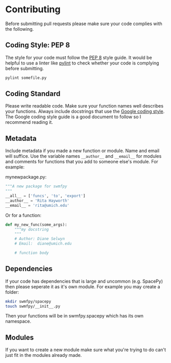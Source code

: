 Contributing
============

Before submitting pull requests please make sure your code complies with the following.

Coding Style: PEP 8
-------------------

The style for your code must follow the [PEP 8](https://www.python.org/dev/peps/pep-0008/) style guide. It would be helpful to use a linter like [pylint](https://pylint.org) to check whether your code is complying before submitting.

```bash
pylint somefile.py
```

Coding Standard
---------------

Please write readable code. Make sure your function names well describes your functions. Always include docstrings that use the [Google coding style](http://google.github.io/styleguide/pyguide.html#381-docstrings). The Google coding style guide is a good document to follow so I recommend reading it.

Metadata
--------

Include metadata if you made a new function or module. Name and email will suffice. Use the variable names `__author__` and `__email__` for modules and comments for functions that you add to someone else's module. For example:

mynewpackage.py:

```python
"""A new package for swmfpy
"""
__all__ = ['funcs', 'to', 'export']
__author__ = 'Rita Hayworth'
__email__ = 'rita@umich.edu'
```

Or for a function:
```python
def my_new_func(some_args):
    """my docstring
    """
    # Author: Diane Selwyn
    # Email:  diane@umich.edu

    # function body
```

Dependencies
------------

If your code has dependencies that is large and uncommon (e.g. SpacePy) then please seperate it as it's own module. For example you may create a folder:

```bash
mkdir swmfpy/spacepy
touch swmfpy/__init__.py
```

Then your functions will be in swmfpy.spacepy which has its own namespace.

Modules
-------

If you want to create a new module make sure what you're trying to do can't just fit in the modules already made.

